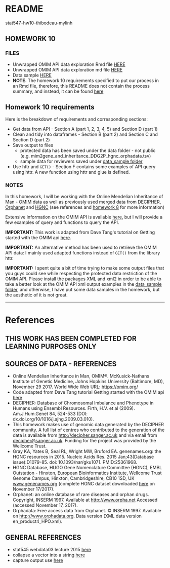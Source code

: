 # README

stat547-hw10-thibodeau-mylinh

## HOMEWORK 10 

### FILES

* Unwrapped OMIM API data exploration Rmd file [HERE](https://github.com/mylinhthibodeau/STAT545-HW-thibodeau-mylinh/blob/master/stat547-hw10-thibodeau-mylinh/hw10-unwrapped-api.Rmd)
* Unwrapped OMIM API data exploration md file [HERE](https://github.com/mylinhthibodeau/STAT545-HW-thibodeau-mylinh/blob/master/stat547-hw10-thibodeau-mylinh/hw10-unwrapped-api.md)
* Data sample [HERE](https://github.com/mylinhthibodeau/STAT545-HW-thibodeau-mylinh/blob/master/stat547-hw10-thibodeau-mylinh/data_sample)
* **NOTE.** The homework 10 requirements specified to put our process in an Rmd file, therefore, this README does not contain the process summary, and instead, it can be found [here](https://github.com/mylinhthibodeau/STAT545-HW-thibodeau-mylinh/blob/master/stat547-hw10-thibodeau-mylinh/stat547-hw10-thibodeau-mylinh.Rmd)

## Homework 10 requirements

Here is the breakdown of requirements and corresponding sections:

* Get data from API - Section A (part 1, 2, 3, 4, 5) and Section D (part 1) 
* Clean and tidy into dataframes - Section B (part 2) and Section C and Section D (part 2)
* Save output to files
	- protected data has been saved under the data folder - not public (e.g. mim2gene_and_inheritance_DDG2P_hgnc_orphadata.tsv)
	- sample data for reviewers saved under [data_sample folder](https://github.com/mylinhthibodeau/STAT545-HW-thibodeau-mylinh/tree/master/stat547-hw10-thibodeau-mylinh/data_sample)
* Use httr and `GET()` - Section F contains some examples of API query using httr. A new function using httr and glue is defined.

### NOTES

In this homework, I will be working with the Online Mendelian Inheritance of Man - [OMIM](https://omim.org/) data as well as previously used merged data from [DECIPHER](http://decipher.sanger.ac.uk), [Orphanet](http://www.orpha.net) and [HGNC](https://www.genenames.org/cgi-bin/statistics) (see references and [homework 8](https://github.com/mylinhthibodeau/STAT545-HW-thibodeau-mylinh/tree/master/stat547-hw8-thibodeau-mylinh) for more information)

Extensive information on the OMIM API is available [here](https://omim.org/help/api), but I will provide a few examples of query and functions to query the API.

**IMPORTANT:** This work is adapted from Dave Tang's tutorial on Getting started with the OMIM api [here](https://davetang.org/muse/2015/03/17/getting-started-with-the-omim-api/).

**IMPORTANT:** An alternative method has been used to retrieve the OMIM API data: I mainly used adapted functions instead of `GET()` from the library httr.

**IMPORTANT:** I spent quite a bit of time trying to make some output files that you guys could see while respecting the protected data restriction of the OMIM API. Please install the packages XML and xml2 in order to be able to take a better look at the OMIM API xml output examples in the [data_sample folder](https://github.com/mylinhthibodeau/STAT545-HW-thibodeau-mylinh/tree/master/stat547-hw10-thibodeau-mylinh/data_sample), and otherwise, I have put some data samples in the homework, but the aesthetic of it is not great. 


***

# References

## THIS WORK HAS BEEN COMPLETED FOR LEARNING PURPOSES ONLY

## SOURCES OF DATA - REFERENCES

* Online Mendelian Inheritance in Man, OMIM®. McKusick-Nathans Institute of Genetic Medicine, Johns Hopkins University (Baltimore, MD), November 29 2017. World Wide Web URL: https://omim.org/
* Code adapted from Dave Tang tutorial Getting started with the OMIM api [here](https://davetang.org/muse/2015/03/17/getting-started-with-the-omim-api/)
* DECIPHER: Database of Chromosomal Imbalance and Phenotype in Humans using Ensembl Resources. Firth, H.V. et al (2009). Am.J.Hum.Genet 84, 524-533 (DOI: dx.doi.org/10/1016/j.ajhg.2009.03.010). 
* This homework makes use of genomic data generated by the DECIPHER community. A full list of centres who contributed to the generation of the data is available from http://decipher.sanger.ac.uk and via email from decipher@sanger.ac.uk. Funding for the project was provided by the Wellcome Trust.
* Gray KA, Yates B, Seal RL, Wright MW, Bruford EA. genenames.org: the HGNC resources in 2015. Nucleic Acids Res. 2015 Jan;43(Database issue):D1079-85. doi: 10.1093/nar/gku1071. PMID:25361968. 
* HGNC Database, HUGO Gene Nomenclature Committee (HGNC), EMBL Outstation - Hinxton, European Bioinformatics Institute, Wellcome Trust Genome Campus, Hinxton, Cambridgeshire, CB10 1SD, UK www.genenames.org (complete HGNC dataset downloaded [here](https://www.genenames.org/cgi-bin/statistics) on November 17/2017).
* Orphanet: an online database of rare diseases and orphan drugs. Copyright, INSERM 1997. Available at http://www.orpha.net Accessed (accessed November 17, 2017).
* Orphadata: Free access data from Orphanet. © INSERM 1997. Available on http://www.orphadata.org. Data version (XML data version en_product4_HPO.xml).


## GENERAL REFERENCES

* stat545 webdata03 lecture 2015 [here](http://stat545.com/webdata03_activity.html)
* collapse a vector into a string [here](http://r.789695.n4.nabble.com/Concatenating-one-character-vector-into-one-string-td835795.html)
* capture output use [here](https://stackoverflow.com/questions/27594541/export-a-list-into-a-csv-or-txt-file-in-r)
